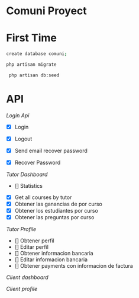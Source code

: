 # Comuni Proyect


# First Time

```sh
create database comuni;
```


```sh
php artisan migrate
```


```sh
 php artisan db:seed
```


# API

_Login Api_
- [x] Login
- [x] Logout
- [x] Send email recover password
- [x] Recover Password 


_Tutor Dashboard_
- [] Statistics
- [x] Get all courses by tutor
- [x] Obtener las ganancias de por curso
- [x] Obtener los estudiantes por curso
- [x] Obtener las preguntas por curso

_Tutor Profile_
- [] Obtener perfil
- [] Editar perfil
- [] Obtener informacion bancaria
- [] Editar informacion bancaria
- [] Obtener payments con informacion de factura

_Client dashboard_

_Client profile_
